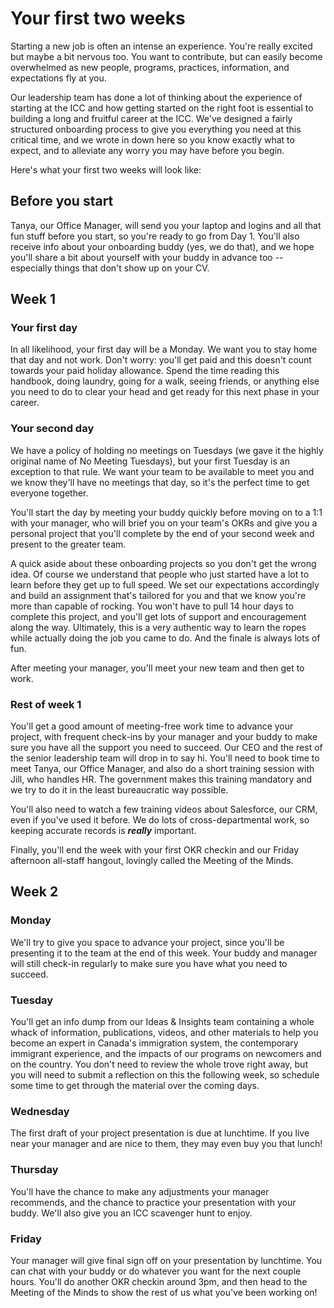 # Your first two weeks

Starting a new job is often an intense an experience. You're really excited but maybe a bit nervous too. You want to contribute, but can easily become overwhelmed as new people, programs, practices, information, and expectations fly at you.

Our leadership team has done a lot of thinking about the experience of starting at the ICC and how getting started on the right foot is essential to building a long and fruitful career at the ICC. We've designed a fairly structured onboarding process to give you everything you need at this critical time, and we wrote in down here so you know exactly what to expect, and to alleviate any worry you may have before you begin.

Here's what your first two weeks will look like:

## Before you start
Tanya, our Office Manager, will send you your laptop and logins and all that fun stuff before you start, so you're ready to go from Day 1. You'll also receive info about your onboarding buddy (yes, we do that), and we hope you'll share a bit about yourself with your buddy in advance too -- especially things that don't show up on your CV.

## Week 1

### Your first day
In all likelihood, your first day will be a Monday. We want you to stay home that day and not work. Don't worry: you'll get paid and this doesn't count towards your paid holiday allowance. Spend the time reading this handbook, doing laundry, going for a walk, seeing friends, or anything else you need to do to clear your head and get ready for this next phase in your career.

### Your second day
We have a policy of holding no meetings on Tuesdays (we gave it the highly original name of No Meeting Tuesdays), but your first Tuesday is an exception to that rule. We want your team to be available to meet you and we know they'll have no meetings that day, so it's the perfect time to get everyone together.

You'll start the day by meeting your buddy quickly before moving on to a 1:1 with your manager, who will brief you on your team's OKRs and give you a personal project that you'll complete by the end of your second week and present to the greater team.

A quick aside about these onboarding projects so you don't get the wrong idea. Of course we understand that people who just started have a lot to learn before they get up to full speed. We set our expectations accordingly and build an assignment that's tailored for you and that we know you're more than capable of rocking. You won't have to pull 14 hour days to complete this project, and you'll get lots of support and encouragement along the way. Ultimately, this is a very authentic way to learn the ropes while actually doing the job you came to do. And the finale is always lots of fun.

After meeting your manager, you'll meet your new team and then get to work.

### Rest of week 1
You'll get a good amount of meeting-free work time to advance your project, with frequent check-ins by your manager and your buddy to make sure you have all the support you need to succeed. Our CEO and the rest of the senior leadership team will drop in to say hi. You'll need to book time to meet Tanya, our Office Manager, and also do a short training session with Jill, who handles HR. The government makes this training mandatory and we try to do it in the least bureaucratic way possible.

You'll also need to watch a few training videos about Salesforce, our CRM, even if you've used it before. We do lots of cross-departmental work, so keeping accurate records is *__really__* important.

Finally, you'll end the week with your first OKR checkin and our Friday afternoon all-staff hangout, lovingly called the Meeting of the Minds.

## Week 2

### Monday
We'll try to give you space to advance your project, since you'll be presenting it to the team at the end of this week. Your buddy and manager will still check-in regularly to make sure you have what you need to succeed.

### Tuesday
You'll get an info dump from our Ideas & Insights team containing a whole whack of information, publications, videos, and other materials to help you become an expert in Canada's immigration system, the contemporary immigrant experience, and the impacts of our programs on newcomers and on the country. You don't need to review the whole trove right away, but you will need to submit a reflection on this the following week, so schedule some time to get through the material over the coming days.

### Wednesday
The first draft of your project presentation is due at lunchtime. If you live near your manager and are nice to them, they may even buy you that lunch!

### Thursday
You'll have the chance to make any adjustments your manager recommends, and the chance to practice your presentation with your buddy. We'll also give you an ICC scavenger hunt to enjoy.

### Friday
Your manager will give final sign off on your presentation by lunchtime. You can chat with your buddy or do whatever you want for the next couple hours. You'll do another OKR checkin around 3pm, and then head to the Meeting of the Minds to show the rest of us what you've been working on!

<cta-arrow target="pay-transparency" text="Pay transparency"></cta-arrow>
